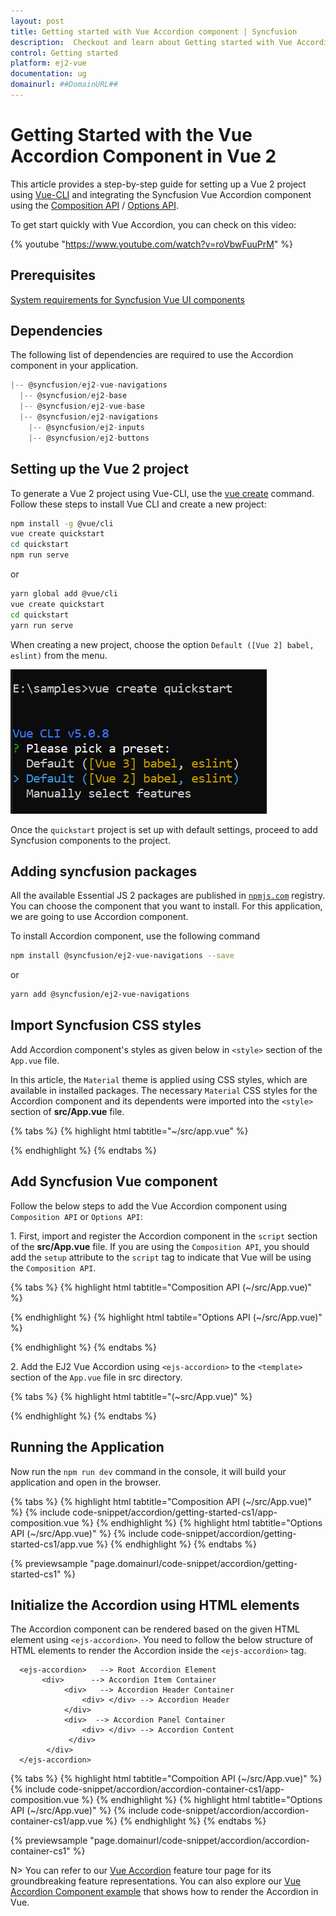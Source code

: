 ```yaml
---
layout: post
title: Getting started with Vue Accordion component | Syncfusion
description:  Checkout and learn about Getting started with Vue Accordion component of Syncfusion Essential JS 2 and more details.
control: Getting started 
platform: ej2-vue
documentation: ug
domainurl: ##DomainURL##
---
```


# Getting Started with the Vue Accordion Component in Vue 2

This article provides a step-by-step guide for setting up a Vue 2 project using [Vue-CLI](https://cli.vuejs.org/) and integrating the Syncfusion Vue Accordion component using the [Composition API](https://vuejs.org/guide/introduction.html#composition-api) / [Options API](https://vuejs.org/guide/introduction.html#options-api).

To get start quickly with Vue Accordion, you can check on this video:

{% youtube "https://www.youtube.com/watch?v=roVbwFuuPrM" %}

## Prerequisites

[System requirements for Syncfusion Vue UI components](https://ej2.syncfusion.com/vue/documentation/system-requirements)

## Dependencies

The following list of dependencies are required to use the Accordion component in your application.

```javascript
|-- @syncfusion/ej2-vue-navigations
  |-- @syncfusion/ej2-base
  |-- @syncfusion/ej2-vue-base
  |-- @syncfusion/ej2-navigations
    |-- @syncfusion/ej2-inputs
    |-- @syncfusion/ej2-buttons

```

## Setting up the Vue 2 project

To generate a Vue 2 project using Vue-CLI, use the [vue create](https://cli.vuejs.org/#getting-started) command. Follow these steps to install Vue CLI and create a new project:

```bash
npm install -g @vue/cli
vue create quickstart
cd quickstart
npm run serve
```

or

```bash
yarn global add @vue/cli
vue create quickstart
cd quickstart
yarn run serve
```

When creating a new project, choose the option `Default ([Vue 2] babel, eslint)` from the menu.

![Vue 2 project](images/vue2-terminal.png)

Once the `quickstart` project is set up with default settings, proceed to add Syncfusion components to the project.

## Adding syncfusion packages

All the available Essential JS 2 packages are published in [`npmjs.com`](https://www.npmjs.com/~syncfusionorg) registry. You can choose the component that you want to install. For this application, we are going to use Accordion component.

To install Accordion component, use the following command

```bash
npm install @syncfusion/ej2-vue-navigations --save
```
or

```bash
yarn add @syncfusion/ej2-vue-navigations
```

## Import Syncfusion CSS styles

Add Accordion component's styles as given below in `<style>` section of the `App.vue` file.

In this article, the `Material` theme is applied using CSS styles, which are available in installed packages. The necessary `Material` CSS styles for the Accordion component and its dependents were imported into the `<style>` section of **src/App.vue** file.

{% tabs %}
{% highlight html tabtitle="~/src/app.vue" %}

<style>
  @import "../node_modules/@syncfusion/ej2-base/styles/material.css";
  @import "../node_modules/@syncfusion/ej2-vue-navigations/styles/material.css";
</style>

{% endhighlight %}
{% endtabs %}

## Add Syncfusion Vue component

Follow the below steps to add the Vue Accordion component using `Composition API` or `Options API`:

1\. First, import and register the Accordion component in the `script` section of the **src/App.vue** file. If you are using the `Composition API`, you should add the `setup` attribute to the `script` tag to indicate that Vue will be using the `Composition API`.

{% tabs %}
{% highlight html tabtitle="Composition API (~/src/App.vue)" %}

<script setup>
import {
  AccordionComponent as EjsAccordion, AccordionItemsDirective as EAccordionitems, AccordionItemDirective as EAccordionitem
} from "@syncfusion/ej2-vue-navigations";
</script>

{% endhighlight %}
{% highlight html tabtile="Options API (~/src/App.vue)" %}

<script>
import { AccordionComponent, AccordionItemDirective, AccordionItemsDirective } from '@syncfusion/ej2-vue-navigations';

export default {
  name: 'app',
  components: {
    'ejs-accordion': AccordionComponent
  },
}
</script>

{% endhighlight %}
{% endtabs %}

2\. Add the EJ2 Vue Accordion using `<ejs-accordion>` to the `<template>` section of the `App.vue` file in src directory.

{% tabs %}
{% highlight html tabtitle="(~src/App.vue)" %}

<template>
    <div id="app">
    <ejs-accordion >
            <e-accordionitems>
        <e-accordionitem expanded='true' header='ASP.NET' content='Microsoft ASP.NET is a set of technologies in the Microsoft .NET Framework for building Web applications and XML Web services.'></e-accordionitem>
        <e-accordionitem header='ASP.NET MVC' content='The Model-View-Controller (MVC) architectural pattern separates an application into three main components: the model, the view, and the controller.'></e-accordionitem>
        <e-accordionitem header='JavaScript' content='JavaScript (JS) is an interpreted computer programming language.It was originally implemented as part of web browsers so that client-side scripts could interact with the user, control the browser, communicate asynchronously, and alter the document content that was displayed.'></e-accordionitem>
      </e-accordionitems>
    </ejs-accordion>
  </div>
</template>

{% endhighlight %}
{% endtabs %}

## Running the Application

Now run the `npm run dev` command in the console, it will build your application and open in the browser.

{% tabs %}
{% highlight html tabtitle="Composition API (~/src/App.vue)" %}
{% include code-snippet/accordion/getting-started-cs1/app-composition.vue %}
{% endhighlight %}
{% highlight html tabtitle="Options API (~/src/App.vue)" %}
{% include code-snippet/accordion/getting-started-cs1/app.vue %}
{% endhighlight %}
{% endtabs %}
        
{% previewsample "page.domainurl/code-snippet/accordion/getting-started-cs1" %}

## Initialize the Accordion using HTML elements

The Accordion component can be rendered based on the given HTML element using `<ejs-accordion>`. You need to follow the below structure of HTML elements to render the Accordion inside the `<ejs-accordion>` tag.

```
  <ejs-accordion>   --> Root Accordion Element
       <div>      --> Accordion Item Container
            <div>   --> Accordion Header Container
                <div> </div> --> Accordion Header
            </div>
            <div>  --> Accordion Panel Container
                <div> </div> --> Accordion Content
             </div>
        </div>
  </ejs-accordion>
```

{% tabs %}
{% highlight html tabtitle="Compoition API (~/src/App.vue)" %}
{% include code-snippet/accordion/accordion-container-cs1/app-composition.vue %}
{% endhighlight %}
{% highlight html tabtitle="Options API (~/src/App.vue)" %}
{% include code-snippet/accordion/accordion-container-cs1/app.vue %}
{% endhighlight %}
{% endtabs %}
        
{% previewsample "page.domainurl/code-snippet/accordion/accordion-container-cs1" %}

N> You can refer to our [Vue Accordion](https://www.syncfusion.com/vue-components/vue-accordion) feature tour page for its groundbreaking feature representations. You can also explore our [Vue Accordion Component example](https://ej2.syncfusion.com/vue/demos/#/material/accordion/default.html) that shows how to render the Accordion in Vue.
